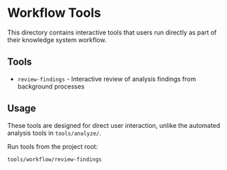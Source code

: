 # Workflow Tools

This directory contains interactive tools that users run directly as part of their knowledge system workflow.

## Tools

- `review-findings` - Interactive review of analysis findings from background processes

## Usage

These tools are designed for direct user interaction, unlike the automated analysis tools in `tools/analyze/`.

Run tools from the project root:
```bash
tools/workflow/review-findings
```